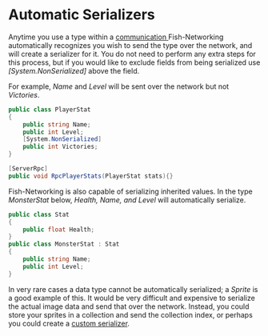 # Automatic Serializers

Anytime you use a type within a [communication ](../general/terminology/communicating.md)Fish-Networking automatically recognizes you wish to send the type over the network, and will create a serializer for it. You do not need to perform any extra steps for this process, but if you would like to exclude fields from being serialized use _\[System.NonSerialized]_ above the field.

For example, _Name_ and _Level_ will be sent over the network but not _Victories_.

```csharp
public class PlayerStat
{
    public string Name;
    public int Level;
    [System.NonSerialized]
    public int Victories;
}

[ServerRpc]
public void RpcPlayerStats(PlayerStat stats){}
```

Fish-Networking is also capable of serializing inherited values. In the type _MonsterStat_ below, _Health, Name, and Level_ will automatically serialize.

```csharp
public class Stat
{
    public float Health;
}
public class MonsterStat : Stat
{
    public string Name;
    public int Level;
}
```

In very rare cases a data type cannot be automatically serialized; a _Sprite_ is a good example of this. It would be very difficult and expensive to serialize the actual image data and send that over the network. Instead, you could store your sprites in a collection and send the collection index, or perhaps you could create a [custom serializer](custom-serializers-guides/).
